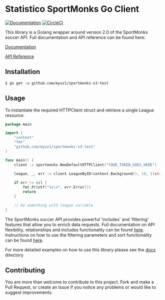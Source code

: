 # Statistico SportMonks Go Client 

[![Documentation](https://godoc.org/github.com/myuz1/sportmonks-v3-test?status.svg)](http://godoc.org/github.com/myuz1/sportmonks-v3-test)
[![CircleCI](https://dl.circleci.com/status-badge/img/gh/statistico/statistico-sportmonks-go-client/tree/master.svg?style=svg)](https://dl.circleci.com/status-badge/redirect/gh/statistico/statistico-sportmonks-go-client/tree/master)

This library is a Golang wrapper around version 2.0 of the SportMonks soccer API. Full documentation and API reference can be found here:

[Documentation](https://www.sportmonks.com/docs/football/2.0/prologue/a/introduction/94)

[API Reference](https://docs.sportmonks.com/football)

## Installation
```.env
$ go get -u github.com/myuz1/sportmonks-v3-test
```
## Usage
To instantiate the required HTTPClient struct and retrieve a single League resource:
```go
package main

import (
    "context"
    "fmt"
    "github.com/myuz1/sportmonks-v3-test"
)

func main() {
    client := sportmonks.NewDefaultHTTPClient("YOUR_TOKEN_GOES_HERE")
    
    league, _, err := client.LeagueByID(context.Background(), 10, []string{}) 

    if err != nil {
        fmt.Printf("%s\n", err.Error())
        return
    }

    // Do something with league variable
}
```
The SportMonks soccer API provides powerful 'includes' and 'filtering' features that allow you to enrich data requests. Full
documentation on API flexibility, relationships and includes functionality can be found 
[here](https://www.sportmonks.com/docs/football/2.0/getting-started/a/api-flexibility-and-relationships/88). Instructions
on how to use the filtering parameters and sort functionality can be found [here](https://www.sportmonks.com/docs/football/2.0/getting-started/a/api-filtering-sorting-and-pagination/90).

For more detailed examples on how to use this library please see the [docs](/docs) directory
## Contributing
You are more than welcome to contribute to this project. Fork and make a Pull Request, or create an Issue if you notice 
any problems or would like to suggest improvements.